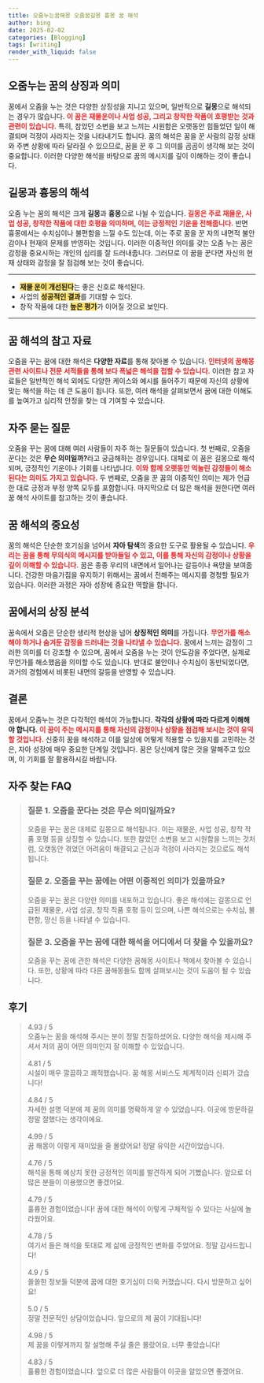 ```yaml
---
title: 오줌누는꿈해몽 오줌꿈길몽 흉몽 꿈 해석
author: bing
date: 2025-02-02
categories: [Blogging]
tags: [writing]
render_with_liquid: false
---
```



<h2 id='오줌누는 꿈의 상징과 의미'>오줌누는 꿈의 상징과 의미</h2>

<p>꿈에서 오줌을 누는 것은 다양한 상징성을 지니고 있으며, 일반적으로 <b>길몽</b>으로 해석되는 경우가 많습니다. <b><span style="color: #ee2323;">이 꿈은 재물운이나 사업 성공, 그리고 창작한 작품이 호평받는 것과 관련이 있습니다.</span></b> 특히, 참았던 소변을 보고 느끼는 시원함은 오랫동안 힘들었던 일이 해결되며 걱정이 사라지는 것을 나타내기도 합니다. 꿈의 해석은 꿈을 꾼 사람의 감정 상태와 주변 상황에 따라 달라질 수 있으므로, 꿈을 꾼 후 그 의미를 곰곰이 생각해 보는 것이 중요합니다. 이러한 다양한 해석을 바탕으로 꿈의 메시지를 깊이 이해하는 것이 좋습니다.</p>

<h2 id='길몽과 흉몽의 해석'>길몽과 흉몽의 해석</h2>

<p>오줌 누는 꿈의 해석은 크게 <b>길몽</b>과 <b>흉몽</b>으로 나뉠 수 있습니다. <b><span style="color: #ee2323;">길몽은 주로 재물운, 사업 성공, 창작한 작품에 대한 호평을 의미하며, 이는 긍정적인 기운을 전해줍니다.</span></b> 반면 흉몽에서는 수치심이나 불편함을 느낄 수도 있는데, 이는 주로 꿈을 꾼 자의 내면적 불안감이나 현재의 문제를 반영하는 것입니다. 이러한 이중적인 의미를 갖는 오줌 누는 꿈은 감정을 중요시하는 개인의 심리를 잘 드러내줍니다. 그러므로 이 꿈을 꾼다면 자신의 현재 상태와 감정을 잘 점검해 보는 것이 좋습니다.</p>

<hr />

<ul>
    <li><b><span style="background-color: #ffe066;">재물 운이 개선된다</span></b>는 좋은 신호로 해석된다.</li>
    <li>사업의 <b><span style="background-color: #ffe066;">성공적인 결과</span></b>를 기대할 수 있다.</li>
    <li>창작 작품에 대한 <b><span style="background-color: #ffe066;">높은 평가</span></b>가 이어질 것으로 보인다.</li>
</ul>

<hr />

<h2 id='꿈 해석의 참고 자료'>꿈 해석의 참고 자료</h2>

<p>오줌을 꾸는 꿈에 대한 해석은 <b>다양한 자료</b>를 통해 찾아볼 수 있습니다. <b><span style="color: #ee2323;">인터넷의 꿈해몽 관련 사이트나 전문 서적들을 통해 보다 폭넓은 해석을 접할 수 있습니다.</span></b> 이러한 참고 자료들은 일반적인 해석 외에도 다양한 케이스와 예시를 들어주기 때문에 자신의 상황에 맞는 해석을 하는 데 큰 도움이 됩니다. 또한, 여러 해석을 살펴보면서 꿈에 대한 이해도를 높여가고 심리적 안정을 찾는 데 기여할 수 있습니다.</p>

<h2 id='자주 묻는 질문'>자주 묻는 질문</h2>

<p>오줌을 꾸는 꿈에 대해 여러 사람들이 자주 하는 질문들이 있습니다. 첫 번째로, 오줌을 꾼다는 것은 <b>무슨 의미일까?</b>라고 궁금해하는 경우입니다. 대체로 이 꿈은 길몽으로 해석되며, 긍정적인 기운이나 기회를 나타냅니다. <b><span style="color: #ee2323;">이와 함께 오랫동안 억눌린 감정들이 해소된다는 의미도 가지고 있습니다.</span></b> 두 번째로, 오줌을 꾼 꿈의 이중적인 의미는 제가 언급한 대로 긍정과 부정 양쪽 모두를 포함합니다. 마지막으로 더 많은 해석을 원한다면 여러 꿈 해석 사이트를 참고하는 것이 좋습니다.</p>

<h2 id='꿈 해석의 중요성'>꿈 해석의 중요성</h2>

<p>꿈의 해석은 단순한 호기심을 넘어서 <b>자아 탐색</b>의 중요한 도구로 활용될 수 있습니다. <b><span style="color: #ee2323;">우리는 꿈을 통해 무의식의 메시지를 받아들일 수 있고, 이를 통해 자신의 감정이나 상황을 깊이 이해할 수 있습니다.</span></b> 꿈은 종종 우리의 내면에서 일어나는 갈등이나 욕망을 보여줍니다. 건강한 마음가짐을 유지하기 위해서는 꿈에서 전해주는 메시지를 경청할 필요가 있습니다. 이러한 과정은 자아 성장에 중요한 역할을 합니다.</p>

<h2 id='꿈에서의 상징 분석'>꿈에서의 상징 분석</h2>

<p>꿈속에서 오줌은 단순한 생리적 현상을 넘어 <b>상징적인 의미</b>를 가집니다. <b><span style="color: #ee2323;">무언가를 해소해야 하거나 숨겨둔 감정을 드러내는 것을 나타낼 수 있습니다.</span></b> 꿈에서 느끼는 감정이 그러한 의미를 더 강조할 수 있으며, 꿈에서 오줌을 누는 것이 안도감을 주었다면, 실제로 무언가를 해소했음을 의미할 수도 있습니다. 반대로 불안이나 수치심이 동반되었다면, 과거의 경험에서 비롯된 내면의 갈등을 반영할 수 있습니다.</p>

<h2 id='결론'>결론</h2>

<p>꿈에서 오줌누는 것은 다각적인 해석이 가능합니다. <b>각각의 상황에 따라 다르게 이해해야 합니다.</b> <b><span style="color: #ee2323;">이 꿈이 주는 메시지를 통해 자신의 감정이나 상황을 점검해 보시는 것이 유익할 것입니다.</span></b> 신중히 꿈을 해석하고 이를 일상에 어떻게 적용할 수 있을지를 고민하는 것은, 자아 성장에 매우 중요한 단계일 것입니다. 꿈은 당신에게 많은 것을 말해주고 있으며, 이 기회를 잘 활용하시길 바랍니다.</p>


<h2 id='자주_찾는_FAQ'>자주 찾는 FAQ</h2>
<div itemscope="" itemtype="https://schema.org/FAQPage"> 
<blockquote> 
<div itemscope="" itemprop="mainEntity" itemtype="https://schema.org/Question"> 
<h3 itemprop="name">질문 1. 오줌을 꾼다는 것은 무슨 의미일까요?</h3> 
<div itemscope="" itemprop="acceptedAnswer" itemtype="https://schema.org/Answer"> 
<span itemprop="text"> 
<p>오줌을 꾸는 꿈은 대체로 길몽으로 해석됩니다. 이는 재물운, 사업 성공, 창작 작품 호평 등을 상징할 수 있습니다. 또한 참았던 소변을 보고 시원함을 느끼는 것처럼, 오랫동안 겪었던 어려움이 해결되고 근심과 걱정이 사라지는 것으로도 해석됩니다.</p> 
</span> 
</div> 
</div> 
<div itemscope="" itemprop="mainEntity" itemtype="https://schema.org/Question"> 
<h3 itemprop="name">질문 2. 오줌을 꾸는 꿈에는 어떤 이중적인 의미가 있을까요?</h3> 
<div itemscope="" itemprop="acceptedAnswer" itemtype="https://schema.org/Answer"> 
<span itemprop="text"> 
<p>오줌을 꾸는 꿈은 다양한 의미를 내포하고 있습니다. 좋은 해석에는 길몽으로 언급된 재물운, 사업 성공, 창작 작품 호평 등이 있으며, 나쁜 해석으로는 수치심, 불편함, 망신 등을 나타낼 수 있습니다.</p> 
</span> 
</div> 
</div> 
<div itemscope="" itemprop="mainEntity" itemtype="https://schema.org/Question"> 
<h3 itemprop="name">질문 3. 오줌을 꾸는 꿈에 대한 해석을 어디에서 더 찾을 수 있을까요?</h3> 
<div itemscope="" itemprop="acceptedAnswer" itemtype="https://schema.org/Answer"> 
<span itemprop="text"> 
<p>오줌을 꾸는 꿈에 관한 해석은 다양한 꿈해몽 사이트나 책에서 찾아볼 수 있습니다. 또한, 상황에 따라 다른 꿈해몽들도 함께 살펴보시는 것이 도움이 될 수 있습니다.</p> 
</span> 
</div> 
</div> 
</blockquote> 
</div>
<h2 id='후기'>후기</h2>
<div itemscope itemtype="https://schema.org/Product">
  <blockquote>
  <div itemprop="review" itemscope itemtype="https://schema.org/Review">
      <div itemprop="reviewRating" itemscope itemtype="https://schema.org/Rating"> <span itemprop="ratingValue">4.93</span> / <span itemprop="bestRating">5</span> </div>
      <span itemprop="reviewBody">오줌누는 꿈을 해석해 주시는 분이 정말 친절하셨어요. 다양한 해석을 제시해 주셔서 저의 꿈이 어떤 의미인지 잘 이해할 수 있었습니다.</span>
  </div>
  <br>
  <div itemprop="review" itemscope itemtype="https://schema.org/Review">
      <div itemprop="reviewRating" itemscope itemtype="https://schema.org/Rating"> <span itemprop="ratingValue">4.81</span> / <span itemprop="bestRating">5</span> </div>
      <span itemprop="reviewBody">시설이 매우 깔끔하고 쾌적했습니다. 꿈 해몽 서비스도 체계적이라 신뢰가 갔습니다!</span>
  </div>
  <br>
  <div itemprop="review" itemscope itemtype="https://schema.org/Review">
      <div itemprop="reviewRating" itemscope itemtype="https://schema.org/Rating"> <span itemprop="ratingValue">4.84</span> / <span itemprop="bestRating">5</span> </div>
      <span itemprop="reviewBody">자세한 설명 덕분에 제 꿈의 의미를 명확하게 알 수 있었습니다. 이곳에 방문하길 정말 잘했다는 생각이에요.</span>
  </div>
  <br>
  <div itemprop="review" itemscope itemtype="https://schema.org/Review">
      <div itemprop="reviewRating" itemscope itemtype="https://schema.org/Rating"> <span itemprop="ratingValue">4.99</span> / <span itemprop="bestRating">5</span> </div>
      <span itemprop="reviewBody">꿈 해몽이 이렇게 재미있을 줄 몰랐어요! 정말 유익한 시간이었습니다.</span>
  </div>
  <br>
  <div itemprop="review" itemscope itemtype="https://schema.org/Review">
      <div itemprop="reviewRating" itemscope itemtype="https://schema.org/Rating"> <span itemprop="ratingValue">4.76</span> / <span itemprop="bestRating">5</span> </div>
      <span itemprop="reviewBody">해석을 통해 예상치 못한 긍정적인 의미를 발견하게 되어 기뻤습니다. 앞으로 더 많은 분들이 이용했으면 좋겠어요.</span>
  </div>
  <br>
  <div itemprop="review" itemscope itemtype="https://schema.org/Review">
      <div itemprop="reviewRating" itemscope itemtype="https://schema.org/Rating"> <span itemprop="ratingValue">4.79</span> / <span itemprop="bestRating">5</span> </div>
      <span itemprop="reviewBody">훌륭한 경험이었습니다! 꿈에 대한 해석이 이렇게 구체적일 수 있다는 사실에 놀라웠어요.</span>
  </div>
  <br>
  <div itemprop="review" itemscope itemtype="https://schema.org/Review">
      <div itemprop="reviewRating" itemscope itemtype="https://schema.org/Rating"> <span itemprop="ratingValue">4.78</span> / <span itemprop="bestRating">5</span> </div>
      <span itemprop="reviewBody">여기서 들은 해석을 토대로 제 삶에 긍정적인 변화를 주었어요. 정말 감사드립니다!</span>
  </div>
  <br>
  <div itemprop="review" itemscope itemtype="https://schema.org/Review">
      <div itemprop="reviewRating" itemscope itemtype="https://schema.org/Rating"> <span itemprop="ratingValue">4.9</span> / <span itemprop="bestRating">5</span> </div>
      <span itemprop="reviewBody">쏠쏠한 정보들 덕분에 꿈에 대한 호기심이 더욱 커졌습니다. 다시 방문하고 싶어요!</span>
  </div>
  <br>
  <div itemprop="review" itemscope itemtype="https://schema.org/Review">
      <div itemprop="reviewRating" itemscope itemtype="https://schema.org/Rating"> <span itemprop="ratingValue">5.0</span> / <span itemprop="bestRating">5</span> </div>
      <span itemprop="reviewBody">정말 전문적인 상담이었습니다. 앞으로의 제 꿈이 기대됩니다!</span>
  </div>
  <br>
  <div itemprop="review" itemscope itemtype="https://schema.org/Review">
      <div itemprop="reviewRating" itemscope itemtype="https://schema.org/Rating"> <span itemprop="ratingValue">4.98</span> / <span itemprop="bestRating">5</span> </div>
      <span itemprop="reviewBody">제 꿈을 이렇게까지 잘 설명해 주실 줄은 몰랐어요. 너무 좋았습니다!</span>
  </div>
  <br>
  <div itemprop="review" itemscope itemtype="https://schema.org/Review">
      <div itemprop="reviewRating" itemscope itemtype="https://schema.org/Rating"> <span itemprop="ratingValue">4.83</span> / <span itemprop="bestRating">5</span> </div>
      <span itemprop="reviewBody">훌륭한 경험이었습니다. 앞으로 더 많은 사람들이 이곳을 알았으면 좋겠어요.</span>
  </div>
  </blockquote>
</div>
